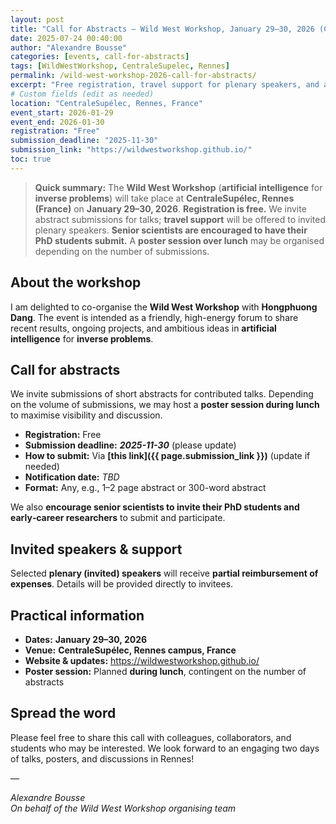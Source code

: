 ```yaml
---
layout: post
title: "Call for Abstracts – Wild West Workshop, January 29–30, 2026 (CentraleSupélec Rennes)"
date: 2025-07-24 00:40:00
author: "Alexandre Bousse"
categories: [events, call-for-abstracts]
tags: [WildWestWorkshop, CentraleSupelec, Rennes]
permalink: /wild-west-workshop-2026-call-for-abstracts/
excerpt: "Free registration, travel support for plenary speakers, and a strong encouragement for PhD students to submit. Join us in Rennes on January 29–30, 2026!"
# Custom fields (edit as needed)
location: "CentraleSupélec, Rennes, France"
event_start: 2026-01-29
event_end: 2026-01-30
registration: "Free"
submission_deadline: "2025-11-30"
submission_link: "https://wildwestworkshop.github.io/"
toc: true
---
```


> **Quick summary:** The **Wild West Workshop** (**artificial intelligence** for **inverse problems**)  will take place at **CentraleSupélec, Rennes (France)** on **January 29–30, 2026**. **Registration is free.** We invite abstract submissions for talks; **travel support** will be offered to invited plenary speakers. **Senior scientists are encouraged to have their PhD students submit.** A **poster session over lunch** may be organised depending on the number of submissions.

## About the workshop

I am delighted to co-organise the **Wild West Workshop** with **Hongphuong Dang**. The event is intended as a friendly, high-energy forum to share recent results, ongoing projects, and ambitious ideas in **artificial intelligence** for **inverse problems**.
  


## Call for abstracts

We invite submissions of short abstracts for contributed talks. Depending on the volume of submissions, we may host a **poster session during lunch** to maximise visibility and discussion.

- **Registration:** Free  
- **Submission deadline:** **_2025-11-30_** (please update)  
- **How to submit:** Via **[this link]({{ page.submission_link }})** (update if needed)  
- **Notification date:** _TBD_  
- **Format:** Any, e.g., 1–2 page abstract or 300-word abstract

We also **encourage senior scientists to invite their PhD students and early‑career researchers** to submit and participate.

## Invited speakers & support

Selected **plenary (invited) speakers** will receive **partial reimbursement of expenses**. Details will be provided directly to invitees.

## Practical information

- **Dates:** **January 29–30, 2026**  
- **Venue:** **CentraleSupélec, Rennes campus, France**  
- **Website & updates:** <https://wildwestworkshop.github.io/>  
- **Poster session:** Planned **during lunch**, contingent on the number of abstracts

## Spread the word

Please feel free to share this call with colleagues, collaborators, and students who may be interested. We look forward to an engaging two days of talks, posters, and discussions in Rennes!

—

*Alexandre Bousse*  
_On behalf of the Wild West Workshop organising team_
